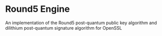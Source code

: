 # Round5 Engine
An implementation of the Round5 post-quantum public key algorithm and dilithium post-quantum signature algorithm for OpenSSL
